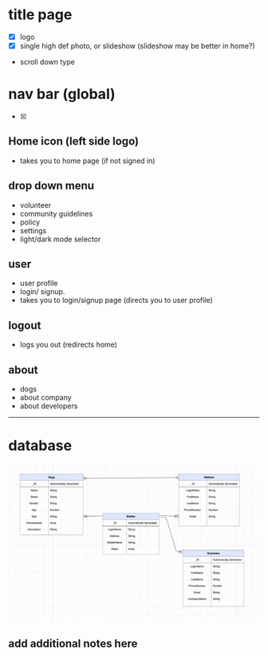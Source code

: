 # title page

- [x] logo
- [x] single high def photo, or slideshow (slideshow may be better in home?)
- scroll down type

# nav bar (global)

- [x]

## Home icon (left side logo)

- takes you to home page (if not signed in)

## drop down menu

- volunteer
- community guidelines
- policy
- settings
- light/dark mode selector

## user

- user profile
- login/ signup.
- takes you to login/signup page (directs you to user profile)

## logout

- logs you out (redirects home)

## about

- dogs
- about company
- about developers

---

# database

![mock-up](./databaseMockup.png)

## add additional notes here
